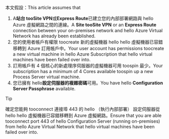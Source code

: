 <span data-ttu-id="e4c8b-101">本文假設：</span><span class="sxs-lookup"><span data-stu-id="e4c8b-101">This article assumes that</span></span>

1. <span data-ttu-id="e4c8b-102">A**站台 tooSite VPN**或**Express Route**已建立您的內部部署網路與 hello Azure 虛擬網路之間的連線。</span><span class="sxs-lookup"><span data-stu-id="e4c8b-102">A **Site tooSite VPN** or an **Express Route** connection between your on-premises network and hello Azure Virtual Network has already been established.</span></span>
2. <span data-ttu-id="e4c8b-103">您的使用者帳戶有權限 toocreate 新的虛擬機器 hello hello 虛擬機器已容錯移轉到 Azure 訂用帳戶中。</span><span class="sxs-lookup"><span data-stu-id="e4c8b-103">Your user account has permissions toocreate a new virtual machine in hello Azure Subscription that hello virtual machines have been failed over into.</span></span>
3. <span data-ttu-id="e4c8b-104">訂用帳戶有 4 個核心的新處理序伺服器的虛擬機器可用 toospin 最少。</span><span class="sxs-lookup"><span data-stu-id="e4c8b-104">Your subscription has a minimum of 4 Cores available toospin up a new Process Server virtual machine.</span></span>
4. <span data-ttu-id="e4c8b-105">您已擁有 hello**設定伺服器的複雜密碼**可用。</span><span class="sxs-lookup"><span data-stu-id="e4c8b-105">You have hello **Configuration Server Passphrase** available.</span></span>

> [!TIP]
> <span data-ttu-id="e4c8b-106">確定您能夠 tooconnect 連接埠 443 的 hello （執行內部部署） 設定伺服器從 hello hello 虛擬機器已容錯移轉到 Azure 虛擬網路。</span><span class="sxs-lookup"><span data-stu-id="e4c8b-106">Ensure that you are able tooconnect port 443 of hello Configuration Server (running on-premises) from hello Azure Virtual Network that hello virtual machines have been failed over into.</span></span>
